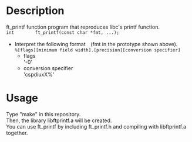 # Description
ft_printf function program that reproduces libc's printf function.  
`int		ft_printf(const char *fmt, ...);`
- Interpret the following format　(fmt in the prototype shown above).  
`%[flags][minimum field width].[precision][conversion specifier]`  
    - flags  
    '-0'
    - conversion specifier  
    'cspdiuxX%'

# Usage  
Type "make" in this repository.  
Then, the library libftprintf.a will be created.  
You can use ft_printf by including ft_printf.h and compiling with libftprintf.a together.
